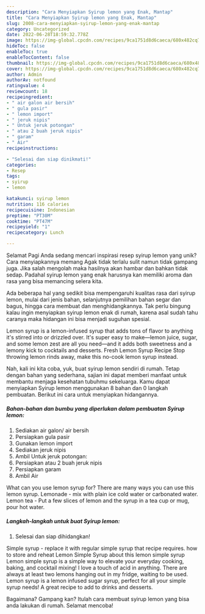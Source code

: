 ```yaml
---
description: "Cara Menyiapkan Syirup lemon yang Enak, Mantap"
title: "Cara Menyiapkan Syirup lemon yang Enak, Mantap"
slug: 2008-cara-menyiapkan-syirup-lemon-yang-enak-mantap
category: Uncategorized
date: 2022-06-28T18:59:32.778Z
image: https://img-global.cpcdn.com/recipes/9ca1751d8d6caeca/680x482cq70/syirup-lemon-foto-resep-utama.jpg
hideToc: false
enableToc: true
enableTocContent: false
thumbnail: https://img-global.cpcdn.com/recipes/9ca1751d8d6caeca/680x482cq70/syirup-lemon-foto-resep-utama.jpg
cover: https://img-global.cpcdn.com/recipes/9ca1751d8d6caeca/680x482cq70/syirup-lemon-foto-resep-utama.jpg
author: Admin
authorAv: notfound
ratingvalue: 4
reviewcount: 18
recipeingredient:
- " air galon air bersih"
- " gula pasir"
- " lemon import"
- " jeruk nipis"
- " Untuk jeruk potongan"
- " atau 2 buah jeruk nipis"
- " garam"
- " Air"
recipeinstructions:

- "Selesai dan siap dinikmati!"
categories:
- Resep
tags:
- syirup
- lemon

katakunci: syirup lemon 
nutrition: 116 calories
recipecuisine: Indonesian
preptime: "PT30M"
cooktime: "PT47M"
recipeyield: "1"
recipecategory: Lunch

---
```



Selamat Pagi Anda sedang mencari inspirasi resep syirup lemon yang unik? Cara menyiapkannya memang Agak tidak terlalu sulit namun tidak gampang juga. Jika salah mengolah maka hasilnya akan hambar dan bahkan tidak sedap. Padahal syirup lemon yang enak harusnya kan memiliki aroma dan rasa yang bisa memancing selera kita.


Ada beberapa hal yang sedikit bisa mempengaruhi kualitas rasa dari syirup lemon, mulai dari jenis bahan, selanjutnya pemilihan bahan segar dan bagus, hingga cara membuat dan menghidangkannya. Tak perlu bingung kalau ingin menyiapkan syirup lemon enak di rumah, karena asal sudah tahu caranya maka hidangan ini bisa menjadi suguhan spesial.

Lemon syrup is a lemon-infused syrup that adds tons of flavor to anything it&#39;s stirred into or drizzled over. It&#39;s super easy to make—lemon juice, sugar, and some lemon zest are all you need—and it adds both sweetness and a lemony kick to cocktails and desserts. Fresh Lemon Syrup Recipe Stop throwing lemon rinds away, make this no-cook lemon syrup instead.


Nah, kali ini kita coba, yuk, buat syirup lemon sendiri di rumah. Tetap dengan bahan yang sederhana, sajian ini dapat memberi manfaat untuk membantu menjaga kesehatan tubuhmu sekeluarga. Kamu dapat menyiapkan Syirup lemon menggunakan 8 bahan dan 0 langkah pembuatan. Berikut ini cara untuk menyiapkan hidangannya.

<!--inarticleads1-->

##### Bahan-bahan dan bumbu yang diperlukan dalam pembuatan Syirup lemon:

1. Sediakan  air galon/ air bersih
1. Persiapkan  gula pasir
1. Gunakan  lemon import
1. Sediakan  jeruk nipis
1. Ambil  Untuk jeruk potongan:
1. Persiapkan  atau 2 buah jeruk nipis
1. Persiapkan  garam
1. Ambil  Air


What can you use lemon syrup for? There are many ways you can use this lemon syrup. Lemonade - mix with plain ice cold water or carbonated water. Lemon tea - Put a few slices of lemon and the syrup in a tea cup or mug, pour hot water. 

<!--inarticleads2-->

##### Langkah-langkah untuk buat Syirup lemon:


1. Selesai dan siap dihidangkan!

Simple syrup - replace it with regular simple syrup that recipe requires. how to store and reheat Lemon Simple Syrup about this lemon simple syrup Lemon simple syrup is a simple way to elevate your everyday cooking, baking, and cocktail mixing! I love a touch of acid in anything. There are always at least two lemons hanging out in my fridge, waiting to be used. Lemon syrup is a lemon infused sugar syrup, perfect for all your simple syrup needs! A great recipe to add to drinks and desserts. 

Bagaimana? Gampang kan? Itulah cara membuat syirup lemon yang bisa anda lakukan di rumah. Selamat mencoba!
